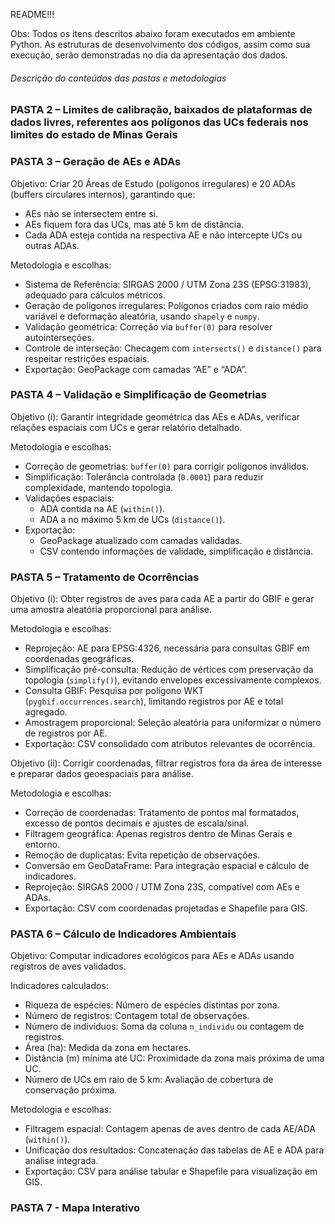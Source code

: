 README!!!

Obs: Todos os itens descritos abaixo foram executados em ambiente Python. As estruturas de desenvolvimento dos códigos, assim como sua execução, serão demonstradas no dia da apresentação dos dados.

###### Descrição do conteúdos das pastas e metodologias ######

### PASTA 2 – Limites de calibração, baixados de plataformas de dados livres, referentes aos polígonos das UCs federais nos limites do estado de Minas Gerais

### PASTA 3 – Geração de AEs e ADAs

Objetivo: Criar 20 Áreas de Estudo (polígonos irregulares) e 20 ADAs (buffers circulares internos), garantindo que:  

- AEs não se intersectem entre si.  
- AEs fiquem fora das UCs, mas até 5 km de distância.  
- Cada ADA esteja contida na respectiva AE e não intercepte UCs ou outras ADAs.  

Metodologia e escolhas: 

- Sistema de Referência: SIRGAS 2000 / UTM Zona 23S (EPSG:31983), adequado para cálculos métricos.  
- Geração de polígonos irregulares: Polígonos criados com raio médio variável e deformação aleatória, usando `shapely` e `numpy`.  
- Validação geométrica: Correção via `buffer(0)` para resolver autointerseções.  
- Controle de interseção: Checagem com `intersects()` e `distance()` para respeitar restrições espaciais.  
- Exportação: GeoPackage com camadas “AE” e “ADA”.  

### PASTA 4 – Validação e Simplificação de Geometrias

Objetivo (i): Garantir integridade geométrica das AEs e ADAs, verificar relações espaciais com UCs e gerar relatório detalhado.  

Metodologia e escolhas:  

- Correção de geometrias: `buffer(0)` para corrigir polígonos inválidos.  
- Simplificação: Tolerância controlada (`0.0001`) para reduzir complexidade, mantendo topologia.  
- Validações espaciais:  
  - ADA contida na AE (`within()`).  
  - ADA a no máximo 5 km de UCs (`distance()`).  
- Exportação:  
  - GeoPackage atualizado com camadas validadas.  
  - CSV contendo informações de validade, simplificação e distância.  

### PASTA 5 – Tratamento de Ocorrências

Objetivo (i): Obter registros de aves para cada AE a partir do GBIF e gerar uma amostra aleatória proporcional para análise.  

Metodologia e escolhas:  

- Reprojeção: AE para EPSG:4326, necessária para consultas GBIF em coordenadas geográficas.  
- Simplificação pré-consulta: Redução de vértices com preservação da topologia (`simplify()`), evitando envelopes excessivamente complexos.  
- Consulta GBIF: Pesquisa por polígono WKT (`pygbif.occurrences.search`), limitando registros por AE e total agregado.  
- Amostragem proporcional: Seleção aleatória para uniformizar o número de registros por AE.  
- Exportação: CSV consolidado com atributos relevantes de ocorrência.  

Objetivo (ii): Corrigir coordenadas, filtrar registros fora da área de interesse e preparar dados geoespaciais para análise.  

Metodologia e escolhas: 

- Correção de coordenadas: Tratamento de pontos mal formatados, excesso de pontos decimais e ajustes de escala/sinal.  
- Filtragem geográfica: Apenas registros dentro de Minas Gerais e entorno.  
- Remoção de duplicatas: Evita repetição de observações.  
- Conversão em GeoDataFrame: Para integração espacial e cálculo de indicadores.  
- Reprojeção: SIRGAS 2000 / UTM Zona 23S, compatível com AEs e ADAs.  
- Exportação: CSV com coordenadas projetadas e Shapefile para GIS.  

### PASTA 6 – Cálculo de Indicadores Ambientais

Objetivo: Computar indicadores ecológicos para AEs e ADAs usando registros de aves validados.  

Indicadores calculados:  

- Riqueza de espécies: Número de espécies distintas por zona.  
- Número de registros: Contagem total de observações.  
- Número de indivíduos: Soma da coluna `n_individu` ou contagem de registros.  
- Área (ha): Medida da zona em hectares.  
- Distância (m) mínima até UC: Proximidade da zona mais próxima de uma UC.  
- Número de UCs em raio de 5 km: Avaliação de cobertura de conservação próxima.  

Metodologia e escolhas:  

- Filtragem espacial: Contagem apenas de aves dentro de cada AE/ADA (`within()`).  
- Unificação dos resultados: Concatenação das tabelas de AE e ADA para análise integrada.  
- Exportação: CSV para análise tabular e Shapefile para visualização em GIS.

### PASTA 7 - Mapa Interativo
